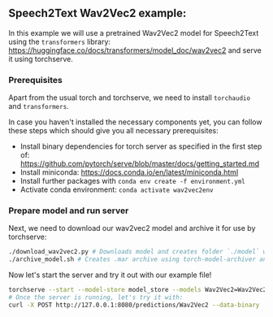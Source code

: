 ## Speech2Text Wav2Vec2 example:
In this example we will use a pretrained Wav2Vec2 model for Speech2Text using the `transformers` library: https://huggingface.co/docs/transformers/model_doc/wav2vec2 and serve it using torchserve.

### Prerequisites
Apart from the usual torch and torchserve, we need to install `torchaudio` and `transformers`.

In case you haven't installed the necessary components yet, you can follow these steps which should give you all necessary prerequisites:
* Install binary dependencies for torch server as specified in the first step of: https://github.com/pytorch/serve/blob/master/docs/getting_started.md
* Install miniconda: https://docs.conda.io/en/latest/miniconda.html
* Install further packages with `conda env create -f environment.yml`
* Activate conda environment: `conda activate wav2vec2env`

### Prepare model and run server
Next, we need to download our wav2vec2 model and archive it for use by torchserve:
```bash
./download_wav2vec2.py # Downloads model and creates folder `./model` with all necessary files
./archive_model.sh # Creates .mar archive using torch-model-archiver and moves it to folder `./model_store`
```

Now let's start the server and try it out with our example file!
```bash
torchserve --start --model-store model_store --models Wav2Vec2=Wav2Vec2.mar --ncs
# Once the server is running, let's try it with:
curl -X POST http://127.0.0.1:8080/predictions/Wav2Vec2 --data-binary '@./sample.wav' -H "Content-Type: audio/basic"
```
